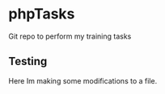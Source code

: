 # phpTasks
Git repo to perform my training tasks

## Testing

Here Im making some modifications to a file.
